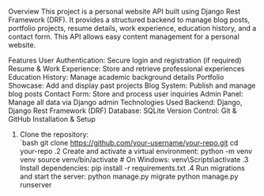 
Overview
This project is a personal website API built using Django Rest Framework (DRF). It provides a structured backend to manage blog posts, portfolio projects, resume details, work experience, education history, and a contact form. This API allows easy content management for a personal website.

Features
User Authentication: Secure login and registration (if required)
Resume & Work Experience: Store and retrieve professional experiences
Education History: Manage academic background details
Portfolio Showcase: Add and display past projects
Blog System: Publish and manage blog posts
Contact Form: Store and process user inquiries
Admin Panel: Manage all data via Django admin
Technologies Used
Backend: Django, Django Rest Framework (DRF)
Database: SQLite
Version Control: Git & GitHub
Installation & Setup  
1. Clone the repository:  
   `bash
   git clone https://github.com/your-username/your-repo.git
   cd your-repo
.2 Create and activate a virtual environment:
python -m venv venv
source venv/bin/activate  # On Windows: venv\Scripts\activate
.3 Install dependencies:
pip install -r requirements.txt
.4 Run migrations and start the server:
python manage.py migrate
python manage.py runserver

